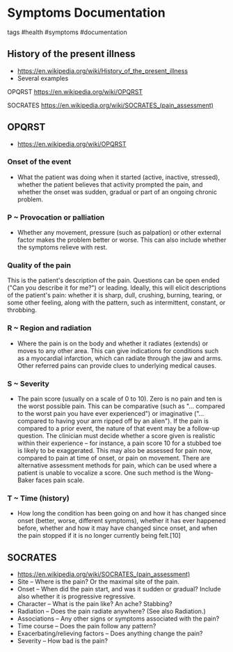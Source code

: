 # Symptoms Documentation

tags #health #symptoms #documentation


## History of the present illness

* https://en.wikipedia.org/wiki/History_of_the_present_illness
* Several examples

OPQRST
https://en.wikipedia.org/wiki/OPQRST

SOCRATES
https://en.wikipedia.org/wiki/SOCRATES_(pain_assessment)


## OPQRST

* https://en.wikipedia.org/wiki/OPQRST

### Onset of the event
  * What the patient was doing when it started (active, inactive, stressed), whether the patient believes that activity prompted the pain, and whether the onset was sudden, gradual or part of an ongoing chronic problem.

### P ~ Provocation or palliation
* Whether any movement, pressure (such as palpation) or other external factor makes the problem better or worse. This can also include whether the symptoms relieve with rest.

### Quality of the pain
This is the patient's description of the pain. Questions can be open ended ("Can you describe it for me?") or leading. Ideally, this will elicit descriptions of the patient's pain: whether it is sharp, dull, crushing, burning, tearing, or some other feeling, along with the pattern, such as intermittent, constant, or throbbing.


### R ~ Region and radiation
* Where the pain is on the body and whether it radiates (extends) or moves to any other area. This can give indications for conditions such as a myocardial infarction, which can radiate through the jaw and arms. Other referred pains can provide clues to underlying medical causes.

### S ~ Severity
* The pain score (usually on a scale of 0 to 10). Zero is no pain and ten is the worst possible pain. This can be comparative (such as "... compared to the worst pain you have ever experienced") or imaginative ("... compared to having your arm ripped off by an alien"). If the pain is compared to a prior event, the nature of that event may be a follow-up question. The clinician must decide whether a score given is realistic within their experience – for instance, a pain score 10 for a stubbed toe is likely to be exaggerated. This may also be assessed for pain now, compared to pain at time of onset, or pain on movement. There are alternative assessment methods for pain, which can be used where a patient is unable to vocalize a score. One such method is the Wong-Baker faces pain scale.

### T ~ Time (history)

* How long the condition has been going on and how it has changed since onset (better, worse, different symptoms), whether it has ever happened before, whether and how it may have changed since onset, and when the pain stopped if it is no longer currently being felt.[10]


## SOCRATES

* https://en.wikipedia.org/wiki/SOCRATES_(pain_assessment)
* Site – Where is the pain? Or the maximal site of the pain.
* Onset – When did the pain start, and was it sudden or gradual? Include also whether it is progressive regressive.
* Character – What is the pain like? An ache? Stabbing?
* Radiation – Does the pain radiate anywhere? (See also Radiation.)
* Associations – Any other signs or symptoms associated with the pain?
* Time course – Does the pain follow any pattern?
* Exacerbating/relieving factors – Does anything change the pain?
* Severity – How bad is the pain?
